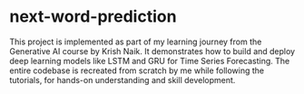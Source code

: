 # next-word-prediction
This project is implemented as part of my learning journey from the Generative AI course by Krish Naik. It demonstrates how to build and deploy deep learning models like LSTM and GRU for Time Series Forecasting.  The entire codebase is recreated from scratch by me while following the tutorials, for hands-on understanding and skill development.
